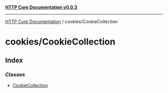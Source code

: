 [**HTTP Core Documentation v0.0.3**](../../README.md)

***

[HTTP Core Documentation](../../modules.md) / cookies/CookieCollection

# cookies/CookieCollection

## Index

### Classes

- [CookieCollection](classes/CookieCollection.md)
